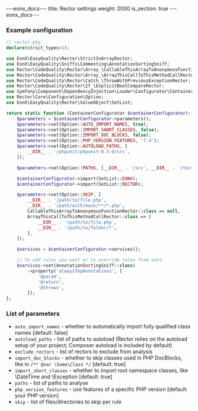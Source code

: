 ---eonx_docs--- title: Rector settings weight: 2000 is_section: true ---eonx_docs---

### Example configuration

```php
// rector.php
declare(strict_types=1);

use EonX\EasyQuality\Rector\StrictInArrayRector;
use EonX\EasyQuality\Sniffs\Commenting\AnnotationSortingSniff;
use Rector\CodeQuality\Rector\Array_\CallableThisArrayToAnonymousFunctionRector;
use Rector\CodeQuality\Rector\Array_\ArrayThisCallToThisMethodCallRector;
use Rector\CodeQuality\Rector\Catch_\ThrowWithPreviousExceptionRector;
use Rector\CodeQuality\Rector\If_\ExplicitBoolCompareRector;
use Symfony\Component\DependencyInjection\Loader\Configurator\ContainerConfigurator;
use Rector\Core\Configuration\Option;
use EonX\EasyQuality\Rector\ValueObject\SetList;

return static function (ContainerConfigurator $containerConfigurator): void {
    $parameters = $containerConfigurator->parameters();
    $parameters->set(Option::AUTO_IMPORT_NAMES, true);
    $parameters->set(Option::IMPORT_SHORT_CLASSES, false);
    $parameters->set(Option::IMPORT_DOC_BLOCKS, false);
    $parameters->set(Option::PHP_VERSION_FEATURES, '7.4');
    $parameters->set(Option::AUTOLOAD_PATHS, [
        __DIR__ . '/phpunit/phpunit-8.5-0/src',
    ]);

    $parameters->set(Option::PATHS, [__DIR__ . '/src', __DIR__ . '/tests']);

    $containerConfigurator->import(SetList::EONX);
    $containerConfigurator->import(SetList::RECTOR);

    $parameters->set(Option::SKIP, [
        __DIR__ . '/path/to/file.php',
        __DIR__ . '/path/with/mask/**/*.php',
        CallableThisArrayToAnonymousFunctionRector::class => null,
        ArrayThisCallToThisMethodCallRector::class => [
            __DIR__ . '/path/to/file.php',
            __DIR__ . '/path/to/folder/*',
        ],
    ]);

    $services = $containerConfigurator->services();

    // To add rules you want or to override rules from sets.
    $services->set(AnnotationSortingSniff::class)
        ->property('alwaysTopAnnotations', [
            '@param',
            '@return',
            '@throws',
        ]);
};
```

### List of parameters

- `auto_import_names` - whether to automatically import fully qualified class names [default: false]
- `autoload_paths` - list of paths to autoload (Rector relies on the autoload setup of your project; Composer autoload
  is included by default)
- `exclude_rectors` - list of rectors to exclude from analysis
- `import_doc_blocks` - whether to skip classes used in PHP DocBlocks, like in `/** @var \Some\Class */` [default: true]
- `import_short_classes` - whether to import root namespace classes, like \DateTime and \Exception [default: true]
- `paths` - list of paths to analyse
- `php_version_features` - use features of a specific PHP version [default: your PHP version]
- `skip` - list of files/directories to skip per rule
